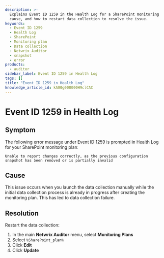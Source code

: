 ```yaml
---
description: >-
  Explains Event ID 1259 in the Health Log for a SharePoint monitoring plan, its
  cause, and how to restart data collection to resolve the issue.
keywords:
  - Event ID 1259
  - Health Log
  - SharePoint
  - Monitoring plan
  - Data collection
  - Netwrix Auditor
  - snapshot
  - error
products:
  - auditor
sidebar_label: Event ID 1259 in Health Log
tags: []
title: "Event ID 1259 in Health Log"
knowledge_article_id: kA00g000000H9clCAC
---
```


# Event ID 1259 in Health Log

## Symptom

The following error message under Event ID 1259 is prompted in Health Log for your SharePoint monitoring plan:

```
Unable to report changes correctly, as the previous configuration snapshot has been removed or is partially invalid
```

## Cause

This issue occurs when you launch the data collection manually while the initial data collection process is already in progress after creating the monitoring plan. This has led to data collection failure.

## Resolution

Restart the data collection:

1. In the main **Netwrix Auditor** menu, select **Monitoring Plans**  
2. Select ` %SharePoint_plan% `  
3. Click **Edit**  
4. Click **Update**
